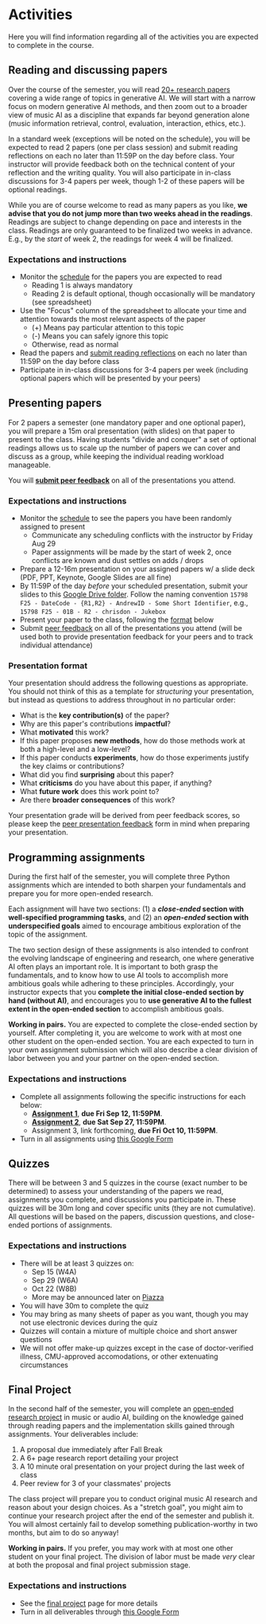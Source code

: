 # Activities

Here you will find information regarding all of the activities you are expected to complete in the course.

## Reading and discussing papers

Over the course of the semester, you will read [20+ research papers](../schedule) covering a wide range of topics in generative AI. We will start with a narrow focus on modern generative AI methods, and then zoom out to a broader view of music AI as a discipline that expands far beyond generation alone (music information retrieval, control, evaluation, interaction, ethics, etc.).

In a standard week (exceptions will be noted on the schedule), you will be expected to read 2 papers (one per class session) and submit reading reflections on each no later than 11:59P on the day before class. Your instructor will provide feedback both on the technical content of your reflection and the writing quality. You will also participate in in-class discussions for 3-4 papers per week, though 1-2 of these papers will be optional readings.

While you are of course welcome to read as many papers as you like, **we advise that you do not jump more than two weeks ahead in the readings**. Readings are subject to change depending on pace and interests in the class. Readings are only guaranteed to be finalized two weeks in advance. E.g., by the _start_ of week 2, the readings for week 4 will be finalized.

### Expectations and instructions

- Monitor the [schedule](https://docs.google.com/spreadsheets/d/12Kafr6aprZ4euIV9A94T6k2lGxY6Tak4X1Se9j-9NcI) for the papers you are expected to read
  - Reading 1 is always mandatory
  - Reading 2 is default optional, though occasionally will be mandatory (see spreadsheet)
- Use the "Focus" column of the spreadsheet to allocate your time and attention towards the most relevant aspects of the paper
  - (+) Means pay particular attention to this topic
  - (-) Means you can safely ignore this topic
  - Otherwise, read as normal
- Read the papers and [submit reading reflections](https://forms.gle/X1utGvYQXzdfkupv8) on each no later than 11:59P on the day before class
- Participate in in-class discussions for 3-4 papers per week (including optional papers which will be presented by your peers)

## Presenting papers

For 2 papers a semester (one mandatory paper and one optional paper), you will prepare a 15m oral presentation (with slides) on that paper to present to the class. Having students "divide and conquer" a set of optional readings allows us to scale up the number of papers we can cover and discuss as a group, while keeping the individual reading workload manageable.

You will [**submit peer feedback**](https://forms.gle/7ETaHrwV2UU3jxpC9) on all of the presentations you attend.

### Expectations and instructions

- Monitor the [schedule](https://docs.google.com/spreadsheets/d/12Kafr6aprZ4euIV9A94T6k2lGxY6Tak4X1Se9j-9NcI) to see the papers you have been randomly assigned to present
  - Communicate any scheduling conflicts with the instructor by Friday Aug 29
  - Paper assignments will be made by the start of week 2, once conflicts are known and dust settles on adds / drops
- Prepare a 12-16m presentation on your assigned papers w/ a slide deck (PDF, PPT, Keynote, Google Slides are all fine)
- By 11:59P of the day _before_ your scheduled presentation, submit your slides to this [Google Drive folder](https://drive.google.com/drive/folders/1QvX1UrOk4OeqIiTu_95QQrNeW8xLbHLx?usp=drive_link). Follow the naming convention `15798 F25 - DateCode - {R1,R2} - AndrewID - Some Short Identifier`, e.g., `15798 F25 - 01B - R2 - chrisdon - Jukebox`
- Present your paper to the class, following the [format](#presentation-format) below
- Submit [peer feedback](https://forms.gle/7ETaHrwV2UU3jxpC9) on all of the presentations you attend (will be used both to provide presentation feedback for your peers and to track individual attendance)

### Presentation format

Your presentation should address the following questions as appropriate. You should not think of this as a template for _structuring_ your presentation, but instead as questions to address throughout in no particular order:

- What is the **key contribution(s)** of the paper?
- Why are this paper's contributions **impactful**?
- What **motivated** this work?
- If this paper proposes **new methods**, how do those methods work at both a high-level and a low-level?
- If this paper conducts **experiments**, how do those experiments justify the key claims or contributions?
- What did you find **surprising** about this paper?
- What **criticisms** do you have about this paper, if anything?
- What **future work** does this work point to?
- Are there **broader consequences** of this work?

Your presentation grade will be derived from peer feedback scores, so please keep the [peer presentation feedback](https://docs.google.com/forms/d/e/1FAIpQLScK8RvrUsbcpHNWUy2IKKhYz-8UZ9O4q-Zr9Cn-jvQ0jcG9Kg/viewform) form in mind when preparing your presentation.

## Programming assignments

During the first half of the semester, you will complete three Python assignments which are intended to both sharpen your fundamentals and prepare you for more open-ended research.

Each assignment will have two sections: (1) a **_close-ended_ section with well-specified programming tasks**, and (2) an **_open-ended_ section with underspecified goals** aimed to encourage ambitious exploration of the topic of the assignment.

The two section design of these assignments is also intended to confront the evolving landscape of engineering and research, one where generative AI often plays an important role. It is important to both grasp the fundamentals, and to know how to use AI tools to accomplish more ambitious goals while adhering to these principles. Accordingly, your instructor expects that you **complete the initial close-ended section by hand (without AI)**, and encourages you to **use generative AI to the fullest extent in the open-ended section** to accomplish ambitious goals.

**Working in pairs.** You are expected to complete the close-ended section by yourself. After completing it, you are welcome to work with at most one other student on the open-ended section. You are each expected to turn in your own assignment submission which will also describe a clear division of labor between you and your partner on the open-ended section.

### Expectations and instructions

- Complete all assignments following the specific instructions for each below:
  - [**Assignment 1**](https://docs.google.com/document/d/1JV2PEtk9QOTPHmqeQBMsTuAqsJ2NtmBFUo6KTIdHfnw), **due Fri Sep 12, 11:59PM**.
  - [**Assignment 2**](https://docs.google.com/document/d/1k8nsgzDTLjh4qWvTCQfh9DIso4iJrpqby-7BHkkMVnE), **due Sat Sep 27, 11:59PM**.
  - Assignment 3, link forthcoming, **due Fri Oct 10, 11:59PM**.
- Turn in all assignments using [this Google Form](https://forms.gle/BUuyipeayt8ZwrJR8)

## Quizzes

There will be between 3 and 5 quizzes in the course (exact number to be determined) to assess your understanding of the papers we read, assignments you complete, and discussions you participate in. These quizzes will be 30m long and cover specific units (they are not cumulative). All questions will be based on the papers, discussion questions, and close-ended portions of assignments.

### Expectations and instructions

- There will be at least 3 quizzes on:
  - Sep 15 (W4A)
  - Sep 29 (W6A)
  - Oct 22 (W8B)
  - More may be announced later on [Piazza](https://piazza.com/cmu/fall2025/15798)
- You will have 30m to complete the quiz
- You may bring as many sheets of paper as you want, though you may not use electronic devices during the quiz
- Quizzes will contain a mixture of multiple choice and short answer questions
- We will not offer make-up quizzes except in the case of doctor-verified illness, CMU-approved accomodations, or other extenuating circumstances

## Final Project

In the second half of the semester, you will complete an [open-ended research project](./final) in music or audio AI, building on the knowledge gained through reading papers and the implementation skills gained through assignments. Your deliverables include:

1. A proposal due immediately after Fall Break
2. A 6+ page research report detailing your project
3. A 10 minute oral presentation on your project during the last week of class
4. Peer review for 3 of your classmates' projects

The class project will prepare you to conduct original music AI research and reason about your design choices. As a "stretch goal", you might aim to continue your research project after the end of the semester and publish it. You will almost certainly fail to develop something publication-worthy in two months, but aim to do so anyway!

**Working in pairs.** If you prefer, you may work with at most one other student on your final project. The division of labor must be made _very_ clear at both the proposal and final project submission stage.

### Expectations and instructions

- See the [final project](./final) page for more details
- Turn in all deliverables through [this Google Form](https://forms.gle/N5NdhriDQZzx7Z6H9)
